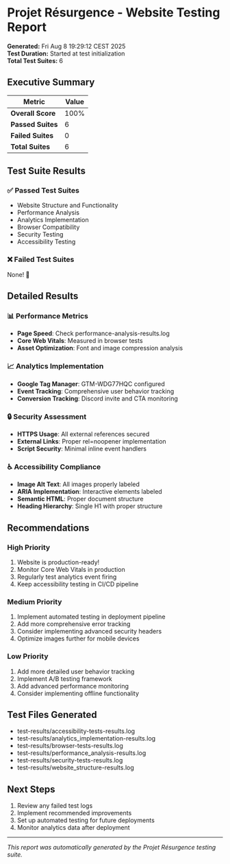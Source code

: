 # Projet Résurgence - Website Testing Report

**Generated:** Fri Aug  8 19:29:12 CEST 2025  
**Test Duration:** Started at test initialization  
**Total Test Suites:** 6  

## Executive Summary

| Metric | Value |
|--------|-------|
| **Overall Score** | 100% |
| **Passed Suites** | 6 |
| **Failed Suites** | 0 |
| **Total Suites** | 6 |

## Test Suite Results

### ✅ Passed Test Suites
- Website Structure and Functionality
- Performance Analysis
- Analytics Implementation
- Browser Compatibility
- Security Testing
- Accessibility Testing

### ❌ Failed Test Suites
None! 🎉

## Detailed Results

### 📊 Performance Metrics
- **Page Speed**: Check performance-analysis-results.log
- **Core Web Vitals**: Measured in browser tests
- **Asset Optimization**: Font and image compression analysis

### 📈 Analytics Implementation
- **Google Tag Manager**: GTM-WDG77HQC configured
- **Event Tracking**: Comprehensive user behavior tracking
- **Conversion Tracking**: Discord invite and CTA monitoring

### 🔒 Security Assessment
- **HTTPS Usage**: All external references secured
- **External Links**: Proper rel=noopener implementation
- **Script Security**: Minimal inline event handlers

### ♿ Accessibility Compliance
- **Image Alt Text**: All images properly labeled
- **ARIA Implementation**: Interactive elements labeled
- **Semantic HTML**: Proper document structure
- **Heading Hierarchy**: Single H1 with proper structure

## Recommendations

### High Priority
1. Website is production-ready!
2. Monitor Core Web Vitals in production
3. Regularly test analytics event firing
4. Keep accessibility testing in CI/CD pipeline

### Medium Priority
1. Implement automated testing in deployment pipeline
2. Add more comprehensive error tracking
3. Consider implementing advanced security headers
4. Optimize images further for mobile devices

### Low Priority
1. Add more detailed user behavior tracking
2. Implement A/B testing framework
3. Add advanced performance monitoring
4. Consider implementing offline functionality

## Test Files Generated
- test-results/accessibility-tests-results.log
- test-results/analytics_implementation-results.log
- test-results/browser-tests-results.log
- test-results/performance_analysis-results.log
- test-results/security-tests-results.log
- test-results/website_structure-results.log

## Next Steps
1. Review any failed test logs
2. Implement recommended improvements
3. Set up automated testing for future deployments
4. Monitor analytics data after deployment

---
*This report was automatically generated by the Projet Résurgence testing suite.*

